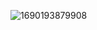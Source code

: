 <p align="center">

 ![1690193879908](https://github.com/fleetimee/fleetimee/assets/45744788/f27331de-536f-40b0-9f9a-c61ae2bee915)

 
<!-- 	<a href="https://github.com/fleetimee/fleetimee">
		<img src="https://raw.githubusercontent.com/fleetimee/fleetimee/master/github-metrics.svg">
	</a> -->
</p>



